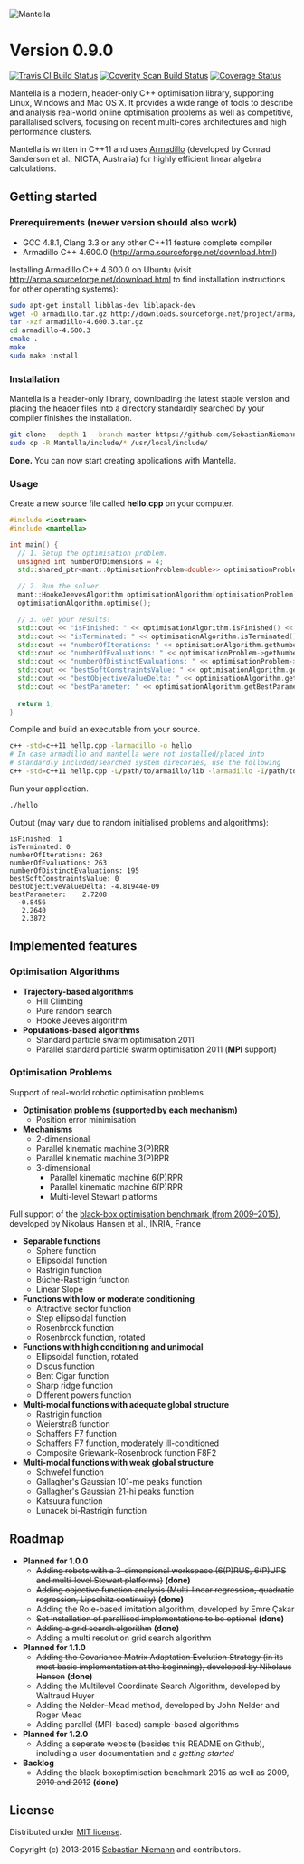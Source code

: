 ![Mantella](http://sebastianniemann.github.io/Mantella/assets/images/logo_with_name.png)

Version 0.9.0
=============

[![Travis CI Build Status](https://travis-ci.org/SebastianNiemann/Mantella.png?branch=master)](https://travis-ci.org/SebastianNiemann/Mantella) [![Coverity Scan Build Status](https://scan.coverity.com/projects/3285/badge.svg)](https://scan.coverity.com/projects/3285) [![Coverage Status](https://coveralls.io/repos/SebastianNiemann/Mantella/badge.svg?branch=master)](https://coveralls.io/r/SebastianNiemann/Mantella?branch=master)


Mantella is a modern, header-only C++ optimisation library, supporting Linux, Windows and Mac OS X. It provides a wide range of tools to describe and analysis real-world online optimisation problems as well as competitive, parallalised solvers, focusing on recent multi-cores architectures and high performance clusters. 

Mantella is written in C++11 and uses [Armadillo](http://arma.sourceforge.net/) (developed by Conrad Sanderson et al., NICTA, Australia) for highly efficient linear algebra calculations.

Getting started
---------------
### Prerequirements (newer version should also work)
- GCC 4.8.1, Clang 3.3 or any other C++11 feature complete compiler
- Armadillo C++ 4.600.0 (http://arma.sourceforge.net/download.html)

Installing Armadillo C++ 4.600.0 on Ubuntu (visit http://arma.sourceforge.net/download.html to find installation instructions for other operating systems):
```bash
sudo apt-get install libblas-dev liblapack-dev
wget -O armadillo.tar.gz http://downloads.sourceforge.net/project/arma/armadillo-4.600.3.tar.gz
tar -xzf armadillo-4.600.3.tar.gz
cd armadillo-4.600.3
cmake .
make
sudo make install
```

### Installation
Mantella is a header-only library, downloading the latest stable version and placing the header files into a directory standardly searched by your compiler finishes the installation.
```bash
git clone --depth 1 --branch master https://github.com/SebastianNiemann/Mantella.git
sudo cp -R Mantella/include/* /usr/local/include/
```
**Done.** You can now start creating applications with Mantella.

### Usage
Create a new source file called **hello.cpp** on your computer.
```cpp
#include <iostream>
#include <mantella>

int main() {
  // 1. Setup the optimisation problem.
  unsigned int numberOfDimensions = 4;
  std::shared_ptr<mant::OptimisationProblem<double>> optimisationProblem(new mant::bbob2015::SphereFunction(numberOfDimensions));

  // 2. Run the solver.
  mant::HookeJeevesAlgorithm optimisationAlgorithm(optimisationProblem);
  optimisationAlgorithm.optimise();

  // 3. Get your results!
  std::cout << "isFinished: " << optimisationAlgorithm.isFinished() << std::endl;
  std::cout << "isTerminated: " << optimisationAlgorithm.isTerminated() << std::endl;
  std::cout << "numberOfIterations: " << optimisationAlgorithm.getNumberOfIterations() << std::endl;
  std::cout << "numberOfEvaluations: " << optimisationProblem->getNumberOfEvaluations() << std::endl;
  std::cout << "numberOfDistinctEvaluations: " << optimisationProblem->getNumberOfDistinctEvaluations() << std::endl;
  std::cout << "bestSoftConstraintsValue: " << optimisationAlgorithm.getBestSoftConstraintsValue() << std::endl;
  std::cout << "bestObjectiveValueDelta: " << optimisationAlgorithm.getBestObjectiveValue() - optimisationProblem->getAcceptableObjectiveValue() << std::endl;
  std::cout << "bestParameter: " << optimisationAlgorithm.getBestParameter() << std::endl;
    
  return 1;
}
```

Compile and build an executable from your source.
```bash
c++ -std=c++11 hellp.cpp -larmadillo -o hello
# In case armadillo and mantella were not installed/placed into 
# standardly included/searched system direcories, use the following
c++ -std=c++11 hellp.cpp -L/path/to/armaillo/lib -larmadillo -I/path/to/armadillo/include -I/path/to/mantella/include -o hello
```

Run your application.
```bash
./hello
```
Output (may vary due to random initialised problems and algorithms):
```
isFinished: 1
isTerminated: 0
numberOfIterations: 263
numberOfEvaluations: 263
numberOfDistinctEvaluations: 195
bestSoftConstraintsValue: 0
bestObjectiveValueDelta: -4.81944e-09
bestParameter:    2.7208
  -0.8456
   2.2640
   2.3872
```

Implemented features
--------------------
### Optimisation Algorithms
- **Trajectory-based algorithms**
  - Hill Climbing
  - Pure random search
  - Hooke Jeeves algorithm
- **Populations-based algorithms**
  - Standard particle swarm optimisation 2011
  - Parallel standard particle swarm optimisation 2011 (**MPI** support)

### Optimisation Problems
Support of real-world robotic optimisation problems
- **Optimisation problems (supported by each mechanism)**
  - Position error minimisation
- **Mechanisms**
  -  2-dimensional 
    - Parallel kinematic machine 3(P)RRR
    - Parallel kinematic machine 3(P)RPR
  - 3-dimensional
    - Parallel kinematic machine 6(P)RPR
    - Parallel kinematic machine 6(P)RPR
    - Multi-level Stewart platforms

Full support of the [black-box optimisation benchmark (from 2009–2015)](http://coco.gforge.inria.fr), developed by Nikolaus Hansen et al., INRIA, France
- **Separable functions**
  - Sphere function
  - Ellipsoidal function
  - Rastrigin function
  - Büche-Rastrigin function
  - Linear Slope
- **Functions with low or moderate conditioning**
  - Attractive sector function
  - Step ellipsoidal function
  - Rosenbrock function
  - Rosenbrock function, rotated
- **Functions with high conditioning and unimodal**
  - Ellipsoidal function, rotated
  - Discus function
  - Bent Cigar function
  - Sharp ridge function
  - Different powers function
- **Multi-modal functions with adequate global structure**
  - Rastrigin function
  - Weierstraß function
  - Schaffers F7 function
  - Schaffers F7 function, moderately ill-conditioned
  - Composite Griewank-Rosenbrock function F8F2
- **Multi-modal functions with weak global structure**
  - Schwefel function
  - Gallagher's Gaussian 101-me peaks function
  - Gallagher's Gaussian 21-hi peaks function
  - Katsuura function
  - Lunacek bi-Rastrigin function

Roadmap
-------
- **Planned for 1.0.0**
  - ~~Adding robots with a 3-dimensional workspace (6(P)RUS, 6(P)UPS and multi-level Stewart platforms)~~ **(done)**
  - ~~Adding objective function analysis (Multi-linear regression, quadratic regression, Lipschitz continuity)~~ **(done)**
  - Adding the Role-based imitation algorithm, developed by Emre Çakar
  - ~~Set installation of parallised implementations to be optional~~ **(done)**
  - ~~Adding a grid search algorithm~~ **(done)**
  - Adding a multi resolution grid search algorithm
- **Planned for 1.1.0**
  - ~~Adding the Covariance Matrix Adaptation Evolution Strategy (in its most basic implementation at the beginning), developed by Nikolaus Hansen~~ **(done)**
  - Adding the Multilevel Coordinate Search Algorithm, developed by Waltraud Huyer
  - Adding the Nelder–Mead method, developed by John Nelder and Roger Mead
  - Adding parallel (MPI-based) sample-based algorithms
- **Planned for 1.2.0**
  - Adding a seperate website (besides this README on Github), including a user documentation and a *getting started*
- **Backlog**
  - ~~Adding the black-boxoptimisation benchmark 2015 as well as 2009, 2010 and 2012~~ **(done)**

License
-------
Distributed under [MIT license](http://opensource.org/licenses/MIT).

Copyright (c) 2013-2015 [Sebastian Niemann](mailto:niemann@sra.uni-hannover.de) and contributors.
